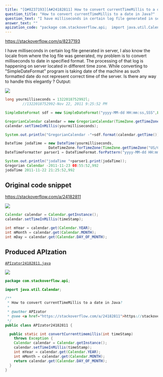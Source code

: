 ```yaml
---
title: "[Q#8237193][A#24182811] How to convert currentTimeMillis to a date in Java?"
question_title: "How to convert currentTimeMillis to a date in Java?"
question_text: "I have milliseconds in certain log file generated in server, I also know the locale from where the log file was generated, my problem is to convert milliseconds to date in specified format. The processing of that log is happening on server located in different time zone. While converting to \"SimpleDateFormat\" program is taking date of the machine as such formatted date do not represent correct time of the server. Is there any way to handle this elegantly ? Output:"
answer_text: ""
apization_code: "package com.stackoverflow.api;  import java.util.Calendar;  /**  * How to convert currentTimeMillis to a date in Java?  *  * @author APIzator  * @see <a href=\"https://stackoverflow.com/a/24182811\">https://stackoverflow.com/a/24182811</a>  */ public class APIzator24182811 {    public static int convertCurrenttimemillis(int timeStamp)     throws Exception {     Calendar calendar = Calendar.getInstance();     calendar.setTimeInMillis(timeStamp);     int mYear = calendar.get(Calendar.YEAR);     int mMonth = calendar.get(Calendar.MONTH);     return calendar.get(Calendar.DAY_OF_MONTH);   } }"
---
```


https://stackoverflow.com/q/8237193

I have milliseconds in certain log file generated in server, I also know the locale from where the log file was generated, my problem is to convert milliseconds to date in specified format.
The processing of that log is happening on server located in different time zone. While converting to &quot;SimpleDateFormat&quot; program is taking date of the machine as such formatted date do not represent correct time of the server. Is there any way to handle this elegantly ?
Output:


<div class="code-logo"><img src="/stackoverflow.png" /></div>

```java
long yourmilliseconds = 1322018752992l;
        //1322018752992-Nov 22, 2011 9:25:52 PM 

SimpleDateFormat sdf = new SimpleDateFormat("yyyy-MM-dd HH:mm:ss,SSS",Locale.US);

GregorianCalendar calendar = new GregorianCalendar(TimeZone.getTimeZone("US/Central"));
calendar.setTimeInMillis(yourmilliseconds);

System.out.println("GregorianCalendar -"+sdf.format(calendar.getTime()));

DateTime jodaTime = new DateTime(yourmilliseconds, 
                    DateTimeZone.forTimeZone(TimeZone.getTimeZone("US/Central")));
DateTimeFormatter parser1 = DateTimeFormat.forPattern("yyyy-MM-dd HH:mm:ss,SSS");

System.out.println("jodaTime "+parser1.print(jodaTime));
Gregorian Calendar -2011-11-23 08:55:52,992
jodaTime 2011-11-22 21:25:52,992
```


## Original code snippet

https://stackoverflow.com/a/24182811



<div class="code-logo"><img src="/stackoverflow.png" /></div>

```java
Calendar calendar = Calendar.getInstance();
calendar.setTimeInMillis(timeStamp);

int mYear = calendar.get(Calendar.YEAR);
int mMonth = calendar.get(Calendar.MONTH);
int mDay = calendar.get(Calendar.DAY_OF_MONTH);
```

## Produced APIzation

[`APIzator24182811.java`](https://github.com/pasqualesalza/apization/raw/main/data/search/APIzator24182811.java)

<div class="code-logo"><img src="/apizator.png" /></div>

```java
package com.stackoverflow.api;

import java.util.Calendar;

/**
 * How to convert currentTimeMillis to a date in Java?
 *
 * @author APIzator
 * @see <a href="https://stackoverflow.com/a/24182811">https://stackoverflow.com/a/24182811</a>
 */
public class APIzator24182811 {

  public static int convertCurrenttimemillis(int timeStamp)
    throws Exception {
    Calendar calendar = Calendar.getInstance();
    calendar.setTimeInMillis(timeStamp);
    int mYear = calendar.get(Calendar.YEAR);
    int mMonth = calendar.get(Calendar.MONTH);
    return calendar.get(Calendar.DAY_OF_MONTH);
  }
}

```
